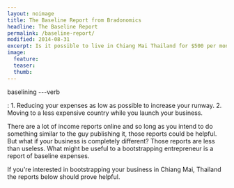 ```yaml
---
layout: noimage
title: The Baseline Report from Bradonomics
headline: The Baseline Report
permalink: /baseline-report/
modified: 2014-08-31
excerpt: Is it possible to live in Chiang Mai Thailand for $500 per month? Check out the Baseline Report and find out.
image:
  feature:
  teaser:
  thumb:
---
```


baselining
---verb

: 1. Reducing your expenses as low as possible to increase your runway.
2. Moving to a less expensive country while you launch your business.

There are a lot of income reports online and so long as you intend to do something similar to the guy publishing it, those reports could be helpful. But what if your business is completely different? Those reports are less than useless. What might be useful to a bootstrapping entrepreneur is a report of baseline expenses.

If you're interested in bootstrapping your business in Chiang Mai, Thailand the reports below should prove helpful.